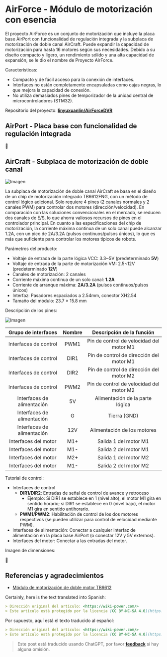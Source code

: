 # AirForce - Módulo de motorización con esencia

El proyecto AirForce es un conjunto de motorización que incluye la placa base AirPort con funcionalidad de regulación integrada y la subplaca de motorización de doble canal AirCraft. Puede expandir la capacidad de motorización para hasta 16 motores según sus necesidades. Debido a su diseño compacto y ligero, un rendimiento sólido y una alta capacidad de expansión, se le dio el nombre de Proyecto AirForce.

Características:

- Compacto y de fácil acceso para la conexión de interfaces.
- Interfaces no están completamente encapsuladas como cajas negras, lo que mejora la capacidad de conexión.
- No utiliza demasiados pines de temporizador de la unidad central de microcontroladores (STM32).

Repositorio del proyecto: [**linyuxuanlin/AirForceDVR**](https://github.com/linyuxuanlin/AirForceDVR)

## AirPort - Placa base con funcionalidad de regulación integrada

🚧

## AirCraft - Subplaca de motorización de doble canal

![Imagen](https://img.wiki-power.com/d/wiki-media/img/20201101231734.jpg)

La subplaca de motorización de doble canal AirCraft se basa en el diseño de un chip de motorización integrado TB6612FNG, con un método de control lógico adicional. Solo requiere 4 pines (2 canales normales y 2 canales PWM) para controlar dos motores (dirección/velocidad). En comparación con las soluciones convencionales en el mercado, se reducen dos canales de E/S, lo que ahorra valiosos recursos de pines en el controlador principal. En cuanto a las especificaciones del chip de motorización, la corriente máxima continua de un solo canal puede alcanzar 1.2A, con un pico de 2A/3.2A (pulsos continuos/pulsos únicos), lo que es más que suficiente para controlar los motores típicos de robots.

Parámetros del producto:

- Voltaje de entrada de la parte lógica VCC: 3.3~5V (predeterminado **5V**)
- Voltaje de entrada de la parte de motorización VM: 2.5~12V (predeterminado **12V**)
- Canales de motorización: 2 canales
- Corriente máxima continua de un solo canal: **1.2A**
- Corriente de arranque máxima: **2A/3.2A** (pulsos continuos/pulsos únicos)
- Interfaz: Pasadores espaciados a 2.54mm, conector XH2.54
- Tamaño del módulo: 23.7 × 15.8 mm

Descripción de los pines:

![Imagen](https://img.wiki-power.com/d/wiki-media/img/20201022104033.png)

| Grupo de interfaces | Nombre | Descripción de la función |
| :-----------------: | :----: | :------------------------: |
| Interfaces de control | PWM1 | Pin de control de velocidad del motor M1 |
| Interfaces de control | DIR1 | Pin de control de dirección del motor M1 |
| Interfaces de control | DIR2 | Pin de control de dirección del motor M2 |
| Interfaces de control | PWM2 | Pin de control de velocidad del motor M2 |
| Interfaces de alimentación |  5V  | Alimentación de la parte lógica |
| Interfaces de alimentación |  G   | Tierra (GND) |
| Interfaces de alimentación | 12V  | Alimentación de los motores |
| Interfaces del motor | M1+  | Salida 1 del motor M1 |
| Interfaces del motor | M1-  | Salida 2 del motor M1 |
| Interfaces del motor | M2+  | Salida 1 del motor M2 |
| Interfaces del motor | M1-  | Salida 2 del motor M2 |

Tutorial de control:

- Interfaces de control
  - **DIR1/DIR2**: Entradas de señal de control de avance y retroceso
    - Ejemplo: Si DIR1 se establece en 1 (nivel alto), el motor M1 gira en sentido horario; si DIR1 se establece en 0 (nivel bajo), el motor M1 gira en sentido antihorario.
  - **PWM1/PWM2**: Habilitación de control de los dos motores respectivos (se pueden utilizar para control de velocidad mediante PWM).
- Interfaces de alimentación: Conectar a cualquier interfaz de alimentación en la placa base AirPort (o conectar 12V y 5V externos).
- Interfaces del motor: Conectar a las entradas del motor.

Imagen de dimensiones:

🚧

## Referencias y agradecimientos

- [Módulo de motorización de doble motor TB6612](https://wiki.dfrobot.com.cn/_SKU_DRI0044_Dual_Motor_Driver__TB6612__%E5%BE%AE%E5%9E%8B%E7%94%B5%E6%9C%BA%E9%A9%B1%E5%8A%A8%E6%A8%A1%E5%9D%97)

Certainly, here is the text translated into Spanish:

```markdown
> Dirección original del artículo: <https://wiki-power.com/>
> Este artículo está protegido por la licencia [CC BY-NC-SA 4.0](https://creativecommons.org/licenses/by/4.0/deed.zh). Si desea reproducirlo, por favor indique la fuente.
```

Por supuesto, aquí está el texto traducido al español:

```markdown
> Dirección original del artículo: <https://wiki-power.com/>
> Este artículo está protegido por la licencia [CC BY-NC-SA 4.0](https://creativecommons.org/licenses/by/4.0/deed.zh). Si desea reproducirlo, por favor indique la fuente.
```

> Este post está traducido usando ChatGPT, por favor [**feedback**](https://github.com/linyuxuanlin/Wiki_MkDocs/issues/new) si hay alguna omisión.